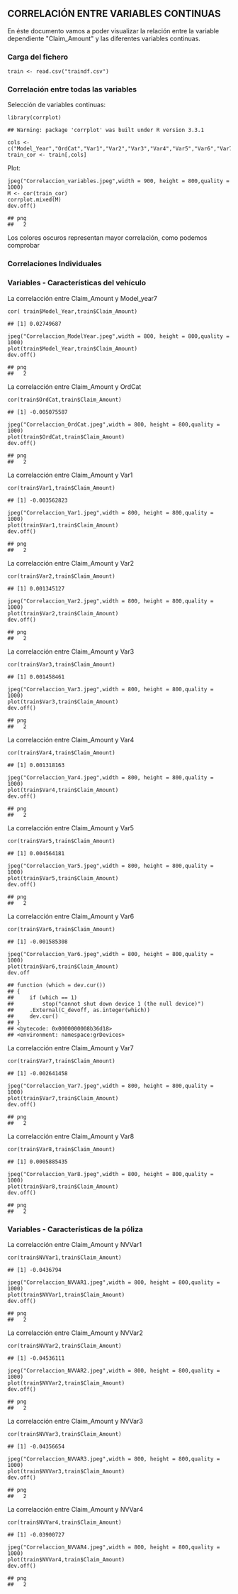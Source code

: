 CORRELACIÓN ENTRE VARIABLES CONTINUAS
-------------------------------------

En éste documento vamos a poder visualizar la relación entre la variable
dependiente "Claim\_Amount" y las diferentes variables continuas.

### Carga del fichero

    train <- read.csv("traindf.csv")

### Correlación entre todas las variables

Selección de variables continuas:

    library(corrplot)

    ## Warning: package 'corrplot' was built under R version 3.3.1

    cols <- c("Model_Year","OrdCat","Var1","Var2","Var3","Var4","Var5","Var6","Var7","Var8","NVVar1","NVVar2","NVVar3","NVVar4")
    train_cor <- train[,cols]

Plot:

    jpeg("Correlaccion_variables.jpeg",width = 900, height = 800,quality = 1000)
    M <- cor(train_cor)
    corrplot.mixed(M)
    dev.off()

    ## png 
    ##   2

[](D:\master\data\Montse\carinsurance\Graficos\Correlaccion_variables.jpeg)

Los colores oscuros representan mayor correlación, como podemos
comprobar

### Correlaciones Individuales

### Variables - Características del vehículo

La correlacción entre Claim\_Amount y Model\_year7

    cor( train$Model_Year,train$Claim_Amount)

    ## [1] 0.02749687

    jpeg("Correlaccion_ModelYear.jpeg",width = 800, height = 800,quality = 1000)
    plot(train$Model_Year,train$Claim_Amount)
    dev.off()

    ## png 
    ##   2

La correlacción entre Claim\_Amount y OrdCat

    cor(train$OrdCat,train$Claim_Amount)

    ## [1] -0.005075587

    jpeg("Correlaccion_OrdCat.jpeg",width = 800, height = 800,quality = 1000)
    plot(train$OrdCat,train$Claim_Amount)
    dev.off()

    ## png 
    ##   2

La correlacción entre Claim\_Amount y Var1

    cor(train$Var1,train$Claim_Amount)

    ## [1] -0.003562823

    jpeg("Correlaccion_Var1.jpeg",width = 800, height = 800,quality = 1000)
    plot(train$Var1,train$Claim_Amount)
    dev.off()

    ## png 
    ##   2

La correlacción entre Claim\_Amount y Var2

    cor(train$Var2,train$Claim_Amount)

    ## [1] 0.001345127

    jpeg("Correlaccion_Var2.jpeg",width = 800, height = 800,quality = 1000)
    plot(train$Var2,train$Claim_Amount)
    dev.off()

    ## png 
    ##   2

La correlacción entre Claim\_Amount y Var3

    cor(train$Var3,train$Claim_Amount)

    ## [1] 0.001458461

    jpeg("Correlaccion_Var3.jpeg",width = 800, height = 800,quality = 1000)
    plot(train$Var3,train$Claim_Amount)
    dev.off()

    ## png 
    ##   2

La correlacción entre Claim\_Amount y Var4

    cor(train$Var4,train$Claim_Amount)

    ## [1] 0.001318163

    jpeg("Correlaccion_Var4.jpeg",width = 800, height = 800,quality = 1000)
    plot(train$Var4,train$Claim_Amount)
    dev.off()

    ## png 
    ##   2

La correlacción entre Claim\_Amount y Var5

    cor(train$Var5,train$Claim_Amount)

    ## [1] 0.004564181

    jpeg("Correlaccion_Var5.jpeg",width = 800, height = 800,quality = 1000)
    plot(train$Var5,train$Claim_Amount)
    dev.off()

    ## png 
    ##   2

La correlacción entre Claim\_Amount y Var6

    cor(train$Var6,train$Claim_Amount)

    ## [1] -0.001585308

    jpeg("Correlaccion_Var6.jpeg",width = 800, height = 800,quality = 1000)
    plot(train$Var6,train$Claim_Amount)
    dev.off

    ## function (which = dev.cur()) 
    ## {
    ##     if (which == 1) 
    ##         stop("cannot shut down device 1 (the null device)")
    ##     .External(C_devoff, as.integer(which))
    ##     dev.cur()
    ## }
    ## <bytecode: 0x0000000008b36d18>
    ## <environment: namespace:grDevices>

La correlacción entre Claim\_Amount y Var7

    cor(train$Var7,train$Claim_Amount)

    ## [1] -0.002641458

    jpeg("Correlaccion_Var7.jpeg",width = 800, height = 800,quality = 1000)
    plot(train$Var7,train$Claim_Amount)
    dev.off()

    ## png 
    ##   2

La correlacción entre Claim\_Amount y Var8

    cor(train$Var8,train$Claim_Amount)

    ## [1] 0.0005885435

    jpeg("Correlaccion_Var8.jpeg",width = 800, height = 800,quality = 1000)
    plot(train$Var8,train$Claim_Amount)
    dev.off()

    ## png 
    ##   2

### Variables - Características de la póliza

La correlacción entre Claim\_Amount y NVVar1

    cor(train$NVVar1,train$Claim_Amount)

    ## [1] -0.0436794

    jpeg("Correlaccion_NVVAR1.jpeg",width = 800, height = 800,quality = 1000)
    plot(train$NVVar1,train$Claim_Amount)
    dev.off()

    ## png 
    ##   2

La correlacción entre Claim\_Amount y NVVar2

    cor(train$NVVar2,train$Claim_Amount)

    ## [1] -0.04536111

    jpeg("Correlaccion_NVVAR2.jpeg",width = 800, height = 800,quality = 1000)
    plot(train$NVVar2,train$Claim_Amount)
    dev.off()

    ## png 
    ##   2

La correlacción entre Claim\_Amount y NVVar3

    cor(train$NVVar3,train$Claim_Amount)

    ## [1] -0.04356654

    jpeg("Correlaccion_NVVAR3.jpeg",width = 800, height = 800,quality = 1000)
    plot(train$NVVar3,train$Claim_Amount)
    dev.off()

    ## png 
    ##   2

La correlacción entre Claim\_Amount y NVVar4

    cor(train$NVVar4,train$Claim_Amount)

    ## [1] -0.03900727

    jpeg("Correlaccion_NVVAR4.jpeg",width = 800, height = 800,quality = 1000)
    plot(train$NVVar4,train$Claim_Amount)
    dev.off()

    ## png 
    ##   2
